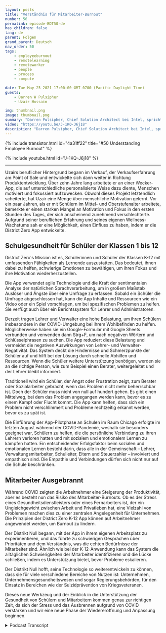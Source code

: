 ```yaml
---
layout: posts
title: "Verständnis für Mitarbeiter-Burnout"
number: 50
permalink: episode-EDT50-de
has_children: false
lang: de
parent: Folgen
grand_parent: Deutsch
nav_order: 50
tags:
    - employeeburnout
    - remotelearning
    - remoteworker
    - people
    - process
    - compute

date: Tue May 25 2021 17:00:00 GMT-0700 (Pacific Daylight Time)
guests:
    - Darren W Pulsipher
    - Uzair Hussain

img: thumbnail.png
image: thumbnail.png
summary: "Darren Pulsipher, Chief Solution Architect bei Intel, spricht mit Uzair Hussain, CEO von District Zero, darüber, wie die App des Unternehmens, die die psychische Gesundheit von Schülern der Klassen K-12 unterstützt, dazu beitragen kann, ein Ausbrennen der Mitarbeiter zu verhindern."
video: "https://youtu.be/J-1KQ-J6j18"
description: "Darren Pulsipher, Chief Solution Architect bei Intel, spricht mit Uzair Hussain, CEO von District Zero, darüber, wie die App des Unternehmens, die die psychische Gesundheit von Schülern der Klassen K-12 unterstützt, dazu beitragen kann, ein Ausbrennen der Mitarbeiter zu verhindern."
---
```


<div>
{% include transistor.html id="4a31ff22" title="#50 Understanding Employee Burnout" %}

{% include youtube.html id="J-1KQ-J6j18" %}
</div>

---

Uzairs beruflicher Hintergrund begann im Verkauf, der Verkaufserfahrung am Point of Sale und entwickelte sich dann weiter in Richtung Produktentwicklung. Über zehn Jahre lang arbeitete er an einer Wecker-App, die auf unterschiedliche personalisierte Weise dazu diente, Menschen motiviert und fokussiert aufzuwecken. Obwohl dieses Projekt letztendlich scheiterte, hat Uzair eine Menge über menschliche Motivation gelernt. Vor ein paar Jahren, als er mit Schülern im Mittel- und Oberstufenalter arbeitete, bemerkte er einen starken Mangel an Motivation und Fokus in den ersten Stunden des Tages, der sich anscheinend zunehmend verschlechterte. Aufgrund seiner beruflichen Erfahrung und seines eigenen Wellness-Wachstums sah er eine Möglichkeit, einen Einfluss zu haben, indem er die District Zero App entwickelte.

## Schulgesundheit für Schüler der Klassen 1 bis 12

District Zero's Mission ist es, Schülerinnen und Schüler der Klassen K-12 mit umfassenden Fähigkeiten als Lernende auszustatten. Das bedeutet, ihnen dabei zu helfen, schwierige Emotionen zu bewältigen, um ihren Fokus und ihre Motivation wiederherzustellen.

Die App verwendet agile Technologie und die Kraft der sentimentalen Analyse der natürlichen Sprachverarbeitung, um in großem Maßstab Auslöser und Ängste über eine Umfrage zu erfassen. Sobald ein Schüler die Umfrage abgeschlossen hat, kann die App Inhalte und Ressourcen wie ein Video oder ein Spiel vorschlagen, um bei spezifischen Problemen zu helfen. Sie verfügt auch über ein Berichtssystem für Lehrer und Administratoren.

Derzeit tragen Lehrer und Verwalter eine hohe Belastung, um ihren Schülern insbesondere in der COVID-Umgebung bei ihrem Wohlbefinden zu helfen. Möglicherweise haben sie ein Google-Formular mit Google Sheets verbunden und verwenden dann Strg+F, um nach negativen Wörtern und Schlüsselphrasen zu suchen. Die App reduziert diese Belastung und vermeidet die negativen Auswirkungen von Lehrer- und Verwalter-Negativität. Das System deckt die Hindernisse und Schmerzpunkte der Schüler auf und hilft bei der Lösung durch schnelle Abhilfen und Ressourcen. Wenn die Schüler weitere Unterstützung benötigen, werden sie an die richtige Person, wie zum Beispiel einen Berater, weitergeleitet und der Lehrer bleibt informiert.

Traditionell wird ein Schüler, der Angst oder Frustration zeigt, zum Berater oder Sozialarbeiter gebracht, wenn das Problem nicht mehr beherrschbar ist. Doch der Schüler muss nicht von null auf hundert gehen. Es gibt einen Mittelweg, bei dem das Problem angegangen werden kann, bevor es zu einem Kampf oder Flucht kommt. Die App kann helfen, dass sich ein Problem nicht verschlimmert und Probleme rechtzeitig erkannt werden, bevor es zu spät ist.

Die Einführung der App-Pilotphase an Schulen im Raum Chicago erfolgte im letzten August während der COVID-Pandemie, weshalb sie besonders geeignet war, Schülern zu helfen, die die persönliche Verbindung zu ihren Lehrern verloren hatten und mit sozialem und emotionalem Lernen zu kämpfen hatten. Ein entscheidender Erfolgsfaktor beim sozialen und emotionalen Lernen besteht darin, dass alle in der Gemeinschaft – Lehrer, Verwaltungsmitarbeiter, Schulleiter, Eltern und Steuerzahler – involviert und empathisch sind. Die Empathie und Verbindungen dürfen sich nicht nur auf die Schule beschränken.

## Mitarbeiter Ausgebrannt

Während COVID zeigten die Arbeitnehmer eine Steigerung der Produktivität, aber es besteht nun das Risiko des Mitarbeiter-Burnouts. Ob es der Stress eines Gesundheitsdienstleisters oder eines Fernarbeiters ist, der ein Ungleichgewicht zwischen Arbeit und Privatleben hat, eine Vielzahl von Problemen machen dies zu einer zentralen Angelegenheit für Unternehmen. Die Prinzipien der District Zero K-12 App können auf Arbeitnehmer angewendet werden, um Burnout zu lindern.

Der Distrikt Null begann, mit der App in ihrem eigenen Arbeitsplatz zu experimentieren, und das führte zu schwierigen Gesprächen über Prioritäten und dem Verständnis, was die echten Bedürfnisse der Mitarbeiter sind. Ähnlich wie bei der K-12-Anwendung kann das System die alltäglichen Schwierigkeiten der Mitarbeiter identifizieren und die Lücke schließen, indem es Unterstützung bietet, bevor Probleme eskalieren.

Der Distrikt Null hofft, seine Technologie so weiterentwickeln zu können, dass sie für viele verschiedene Bereiche von Nutzen ist: Unternehmen, Unternehmensgesundheitswesen und sogar Regierungsbehörden, für den Einsatz in Bereichen wie der Suizidprävention von Kriegsveteranen.

Dieses neue Werkzeug und der Einblick in die Unterstützung der Gesundheit von Schülern und Mitarbeitern kommen genau zur richtigen Zeit, da sich der Stress und das Ausbrennen aufgrund von COVID verstärken und wir eine neue Phase der Wiedereröffnung und Anpassung beginnen.



<details>
<summary> Podcast Transcript </summary>

<p></p>

</details>
